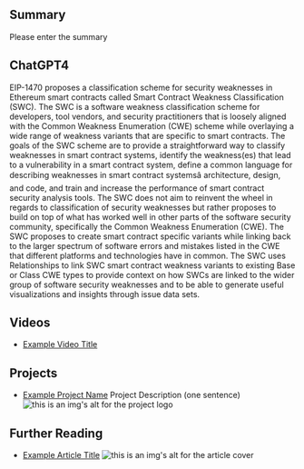 ## Summary

Please enter the summary

## ChatGPT4

EIP-1470 proposes a classification scheme for security weaknesses in Ethereum smart contracts called Smart Contract Weakness Classification (SWC). The SWC is a software weakness classification scheme for developers, tool vendors, and security practitioners that is loosely aligned with the Common Weakness Enumeration (CWE) scheme while overlaying a wide range of weakness variants that are specific to smart contracts. The goals of the SWC scheme are to provide a straightforward way to classify weaknesses in smart contract systems, identify the weakness(es) that lead to a vulnerability in a smart contract system, define a common language for describing weaknesses in smart contract systemsâ architecture, design, and code, and train and increase the performance of smart contract security analysis tools. The SWC does not aim to reinvent the wheel in regards to classification of security weaknesses but rather proposes to build on top of what has worked well in other parts of the software security community, specifically the Common Weakness Enumeration (CWE). The SWC proposes to create smart contract specific variants while linking back to the larger spectrum of software errors and mistakes listed in the CWE that different platforms and technologies have in common. The SWC uses Relationships to link SWC smart contract weakness variants to existing Base or Class CWE types to provide context on how SWCs are linked to the wider group of software security weaknesses and to be able to generate useful visualizations and insights through issue data sets.

## Videos

- [Example Video Title](https://www.youtube.com/watch?v=TDGq4aeevgY)

## Projects

- [Example Project Name](https://xxxx.xxx/xxxxx) Project Description (one sentence) ![this is an img's alt for the project logo](https://xxxx.xxx/project-logo.xxx)

## Further Reading

- [Example Article Title](https://xxxx.xxx/xxxxx) ![this is an img's alt for the article cover](https://xxxx.xxx/article-cover.xxx)
